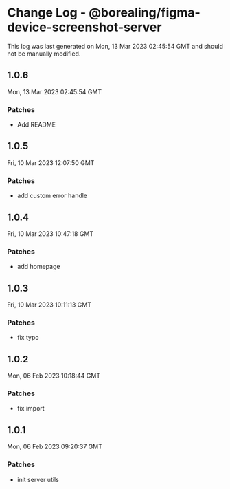 # Change Log - @borealing/figma-device-screenshot-server

This log was last generated on Mon, 13 Mar 2023 02:45:54 GMT and should not be manually modified.

## 1.0.6
Mon, 13 Mar 2023 02:45:54 GMT

### Patches

- Add README

## 1.0.5
Fri, 10 Mar 2023 12:07:50 GMT

### Patches

- add custom error handle

## 1.0.4
Fri, 10 Mar 2023 10:47:18 GMT

### Patches

- add homepage

## 1.0.3
Fri, 10 Mar 2023 10:11:13 GMT

### Patches

- fix typo

## 1.0.2
Mon, 06 Feb 2023 10:18:44 GMT

### Patches

- fix import

## 1.0.1
Mon, 06 Feb 2023 09:20:37 GMT

### Patches

- init server utils

